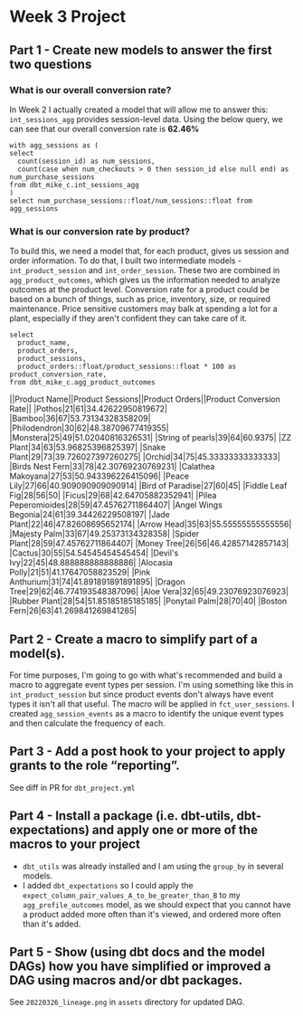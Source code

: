 # Week 3 Project

## Part 1 - Create new models to answer the first two questions

### What is our overall conversion rate?

In Week 2 I actually created a model that will allow me to answer this: `int_sessions_agg` provides session-level data. 
Using the below query, we can see that our overall conversion rate is **62.46%**
```
with agg_sessions as (
select 
  count(session_id) as num_sessions, 
  count(case when num_checkouts > 0 then session_id else null end) as num_purchase_sessions 
from dbt_mike_c.int_sessions_agg
)
select num_purchase_sessions::float/num_sessions::float from agg_sessions
```

### What is our conversion rate by product?
To build this, we need a model that, for each product, gives us session and order information. To do that, I built two intermediate models - `int_product_session` and `int_order_session`. These two are combined in `agg_product_outcomes`, which gives us the information needed to analyze outcomes at the product level. Conversion rate for a product could be based on a bunch of things, such as price, inventory, size, or required maintenance. Price sensitive customers may balk at spending a lot for a plant, especially if they aren't confident they can take care of it. 

```
select 
  product_name, 
  product_orders, 
  product_sessions, 
  product_orders::float/product_sessions::float * 100 as product_conversion_rate,
from dbt_mike_c.agg_product_outcomes 
```
||Product Name||Product Sessions||Product Orders||Product Conversion Rate||
|Pothos|21|61|34.42622950819672|
|Bamboo|36|67|53.73134328358209|
|Philodendron|30|62|48.38709677419355|
|Monstera|25|49|51.02040816326531|
|String of pearls|39|64|60.9375|
|ZZ Plant|34|63|53.96825396825397|
|Snake Plant|29|73|39.726027397260275|
|Orchid|34|75|45.33333333333333|
|Birds Nest Fern|33|78|42.30769230769231|
|Calathea Makoyana|27|53|50.943396226415096|
|Peace Lily|27|66|40.909090909090914|
|Bird of Paradise|27|60|45|
|Fiddle Leaf Fig|28|56|50|
|Ficus|29|68|42.64705882352941|
|Pilea Peperomioides|28|59|47.45762711864407|
|Angel Wings Begonia|24|61|39.34426229508197|
|Jade Plant|22|46|47.82608695652174|
|Arrow Head|35|63|55.55555555555556|
|Majesty Palm|33|67|49.25373134328358|
|Spider Plant|28|59|47.45762711864407|
|Money Tree|26|56|46.42857142857143|
|Cactus|30|55|54.54545454545454|
|Devil's Ivy|22|45|48.888888888888886|
|Alocasia Polly|21|51|41.17647058823529|
|Pink Anthurium|31|74|41.891891891891895|
|Dragon Tree|29|62|46.774193548387096|
|Aloe Vera|32|65|49.23076923076923|
|Rubber Plant|28|54|51.85185185185185|
|Ponytail Palm|28|70|40|
|Boston Fern|26|63|41.269841269841265|

## Part 2 - Create a macro to simplify part of a model(s).

For time purposes, I'm going to go with what's recommended and build a macro to aggregate event types per session. I'm using something like this in `int_product_session` but since product events don't always have event types it isn't all that useful. The macro will be applied in `fct_user_sessions`. I created `agg_session_events` as a macro to identify the unique event types and then calculate the frequency of each. 

## Part 3 - Add a post hook to your project to apply grants to the role “reporting”.

See diff in PR for `dbt_project.yml`

## Part 4 - Install a package (i.e. dbt-utils, dbt-expectations) and apply one or more of the macros to your project

 * `dbt_utils` was already installed and I am using the `group_by` in several models. 
 * I added `dbt_expectations` so I could apply the `expect_column_pair_values_A_to_be_greater_than_B` to my `agg_profile_outcomes` model, as we should expect that you cannot have a product added more often than it's viewed, and ordered more often than it's added. 

## Part 5 - Show (using dbt docs and the model DAGs) how you have simplified or improved a DAG using macros and/or dbt packages.

See `20220326_lineage.png` in `assets` directory for updated DAG. 